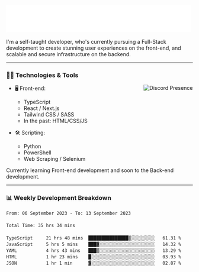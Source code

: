 <img src="assets/wave.svg" alt=":wave:" />

I'm a self-taught developer, who's currently pursuing a Full-Stack development to create stunning user experiences on the front-end, and scalable and secure infrastructure on the backend.

---

### 🧑‍💻 Technologies & Tools

<a href="https://discord.com/users/414304208649453568" target="_blank" rel="nofollow">
   <img src="https://lanyard-profile-readme.vercel.app/api/414304208649453568?idleMessage=Probably%20doing%20something%20else..." alt="Discord Presence" align="right">
</a>

- 🖥️ Front-end:

  - TypeScript
  - React / Next.js
  - Tailwind CSS / SASS
  - In the past: HTML/CSS/JS

- 🛠 Scripting:

  - Python
  - PowerShell
  - Web Scraping / Selenium

Currently learning Front-end development and soon to the Back-end development.

---

### 📊 Weekly Development Breakdown

<!-- ![ccrsxx's GitHub Stats](https://github-readme-stats.vercel.app/api?username=ccrsxx&count_private=true&theme=tokyonight) -->
<!-- ![ccrsxx's Top Langs](https://github-readme-stats.vercel.app/api/top-langs/?username=ccrsxx&hide=lua,java,html&theme=tokyonight) -->

<!--START_SECTION:waka-->

```txt
From: 06 September 2023 - To: 13 September 2023

Total Time: 35 hrs 34 mins

TypeScript     21 hrs 48 mins  ███████████████▒░░░░░░░░░   61.31 %
JavaScript     5 hrs 5 mins    ███▓░░░░░░░░░░░░░░░░░░░░░   14.32 %
YAML           4 hrs 43 mins   ███▒░░░░░░░░░░░░░░░░░░░░░   13.29 %
HTML           1 hr 23 mins    █░░░░░░░░░░░░░░░░░░░░░░░░   03.93 %
JSON           1 hr 1 min      ▓░░░░░░░░░░░░░░░░░░░░░░░░   02.87 %
```

<!--END_SECTION:waka-->
